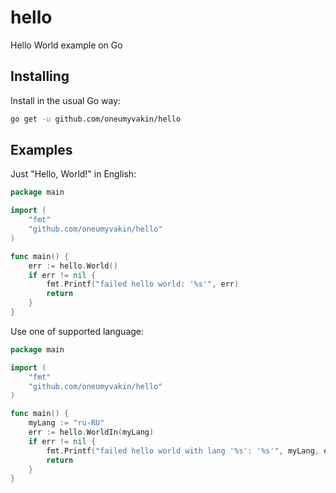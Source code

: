 # hello
Hello World example on Go

## Installing

Install in the usual Go way:

```sh
go get -u github.com/oneumyvakin/hello
```

## Examples

Just "Hello, World!" in English:
```go
package main

import (
    "fmt"
    "github.com/oneumyvakin/hello"
)	

func main() {
    err := hello.World()
    if err != nil {		
        fmt.Printf("failed hello world: '%s'", err)
        return
    }
}
```

Use one of supported language:
```go
package main

import (
    "fmt"
    "github.com/oneumyvakin/hello"
)	

func main() {
    myLang := "ru-RU"
    err := hello.WorldIn(myLang)
    if err != nil {		
        fmt.Printf("failed hello world with lang '%s': '%s'", myLang, err)
        return
    }
}
```